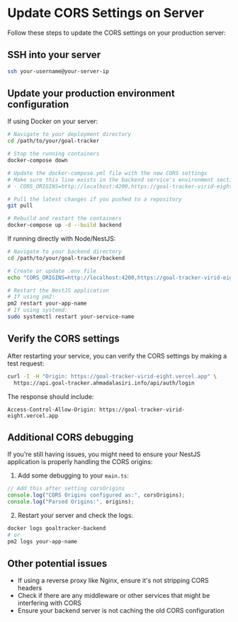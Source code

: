 # Update CORS Settings on Server

Follow these steps to update the CORS settings on your production server:

## SSH into your server

```bash
ssh your-username@your-server-ip
```

## Update your production environment configuration

If using Docker on your server:

```bash
# Navigate to your deployment directory
cd /path/to/your/goal-tracker

# Stop the running containers
docker-compose down

# Update the docker-compose.yml file with the new CORS settings
# Make sure this line exists in the backend service's environment section:
# - CORS_ORIGINS=http://localhost:4200,https://goal-tracker-virid-eight.vercel.app

# Pull the latest changes if you pushed to a repository
git pull

# Rebuild and restart the containers
docker-compose up -d --build backend
```

If running directly with Node/NestJS:

```bash
# Navigate to your backend directory
cd /path/to/your/goal-tracker/backend

# Create or update .env file
echo "CORS_ORIGINS=http://localhost:4200,https://goal-tracker-virid-eight.vercel.app" >> .env

# Restart the NestJS application
# If using pm2:
pm2 restart your-app-name
# If using systemd:
sudo systemctl restart your-service-name
```

## Verify the CORS settings

After restarting your service, you can verify the CORS settings by making a test request:

```bash
curl -I -H "Origin: https://goal-tracker-virid-eight.vercel.app" \
  https://api.goal-tracker.ahmadalasiri.info/api/auth/login
```

The response should include:

```
Access-Control-Allow-Origin: https://goal-tracker-virid-eight.vercel.app
```

## Additional CORS debugging

If you're still having issues, you might need to ensure your NestJS application is properly handling the CORS origins:

1. Add some debugging to your `main.ts`:

```typescript
// Add this after setting corsOrigins
console.log("CORS Origins configured as:", corsOrigins);
console.log("Parsed Origins:", origins);
```

2. Restart your server and check the logs:

```bash
docker logs goaltracker-backend
# or
pm2 logs your-app-name
```

## Other potential issues

- If using a reverse proxy like Nginx, ensure it's not stripping CORS headers
- Check if there are any middleware or other services that might be interfering with CORS
- Ensure your backend server is not caching the old CORS configuration
